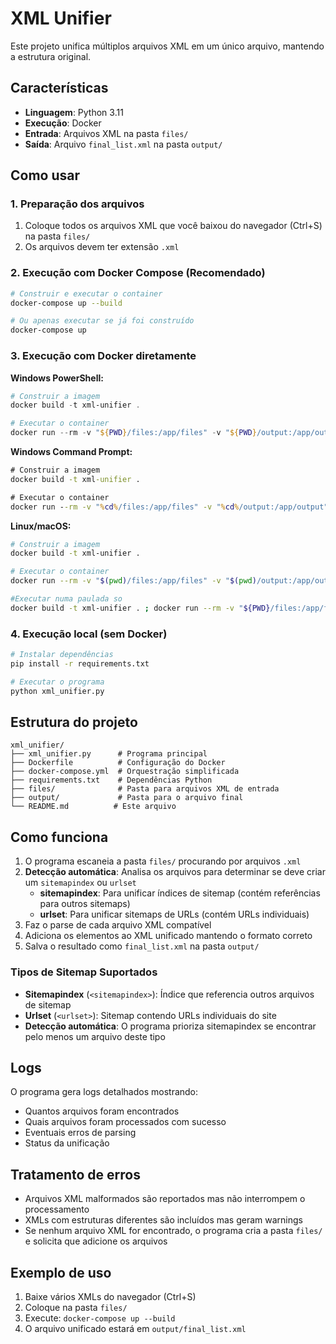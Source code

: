 # XML Unifier

Este projeto unifica múltiplos arquivos XML em um único arquivo, mantendo a estrutura original.

## Características

- **Linguagem**: Python 3.11
- **Execução**: Docker
- **Entrada**: Arquivos XML na pasta `files/`
- **Saída**: Arquivo `final_list.xml` na pasta `output/`

## Como usar

### 1. Preparação dos arquivos

1. Coloque todos os arquivos XML que você baixou do navegador (Ctrl+S) na pasta `files/`
2. Os arquivos devem ter extensão `.xml`

### 2. Execução com Docker Compose (Recomendado)

```bash
# Construir e executar o container
docker-compose up --build

# Ou apenas executar se já foi construído
docker-compose up
```

### 3. Execução com Docker diretamente

**Windows PowerShell:**
```powershell
# Construir a imagem
docker build -t xml-unifier .

# Executar o container
docker run --rm -v "${PWD}/files:/app/files" -v "${PWD}/output:/app/output" xml-unifier
```

**Windows Command Prompt:**
```cmd
# Construir a imagem
docker build -t xml-unifier .

# Executar o container
docker run --rm -v "%cd%/files:/app/files" -v "%cd%/output:/app/output" xml-unifier
```

**Linux/macOS:**
```bash
# Construir a imagem
docker build -t xml-unifier .

# Executar o container
docker run --rm -v "$(pwd)/files:/app/files" -v "$(pwd)/output:/app/output" xml-unifier

#Executar numa paulada so
docker build -t xml-unifier . ; docker run --rm -v "${PWD}/files:/app/files" -v "${PWD}/output:/app/output" xml-unifier
```


### 4. Execução local (sem Docker)

```bash
# Instalar dependências
pip install -r requirements.txt

# Executar o programa
python xml_unifier.py
```

## Estrutura do projeto

```
xml_unifier/
├── xml_unifier.py      # Programa principal
├── Dockerfile          # Configuração do Docker
├── docker-compose.yml  # Orquestração simplificada
├── requirements.txt    # Dependências Python
├── files/              # Pasta para arquivos XML de entrada
├── output/             # Pasta para o arquivo final
└── README.md          # Este arquivo
```

## Como funciona

1. O programa escaneia a pasta `files/` procurando por arquivos `.xml`
2. **Detecção automática**: Analisa os arquivos para determinar se deve criar um `sitemapindex` ou `urlset`
   - **sitemapindex**: Para unificar índices de sitemap (contém referências para outros sitemaps)
   - **urlset**: Para unificar sitemaps de URLs (contém URLs individuais)
3. Faz o parse de cada arquivo XML compatível
4. Adiciona os elementos ao XML unificado mantendo o formato correto
5. Salva o resultado como `final_list.xml` na pasta `output/`

### Tipos de Sitemap Suportados

- **Sitemapindex** (`<sitemapindex>`): Índice que referencia outros arquivos de sitemap
- **Urlset** (`<urlset>`): Sitemap contendo URLs individuais do site
- **Detecção automática**: O programa prioriza sitemapindex se encontrar pelo menos um arquivo deste tipo

## Logs

O programa gera logs detalhados mostrando:
- Quantos arquivos foram encontrados
- Quais arquivos foram processados com sucesso
- Eventuais erros de parsing
- Status da unificação

## Tratamento de erros

- Arquivos XML malformados são reportados mas não interrompem o processamento
- XMLs com estruturas diferentes são incluídos mas geram warnings
- Se nenhum arquivo XML for encontrado, o programa cria a pasta `files/` e solicita que adicione os arquivos

## Exemplo de uso

1. Baixe vários XMLs do navegador (Ctrl+S)
2. Coloque na pasta `files/`
3. Execute: `docker-compose up --build`
4. O arquivo unificado estará em `output/final_list.xml`
